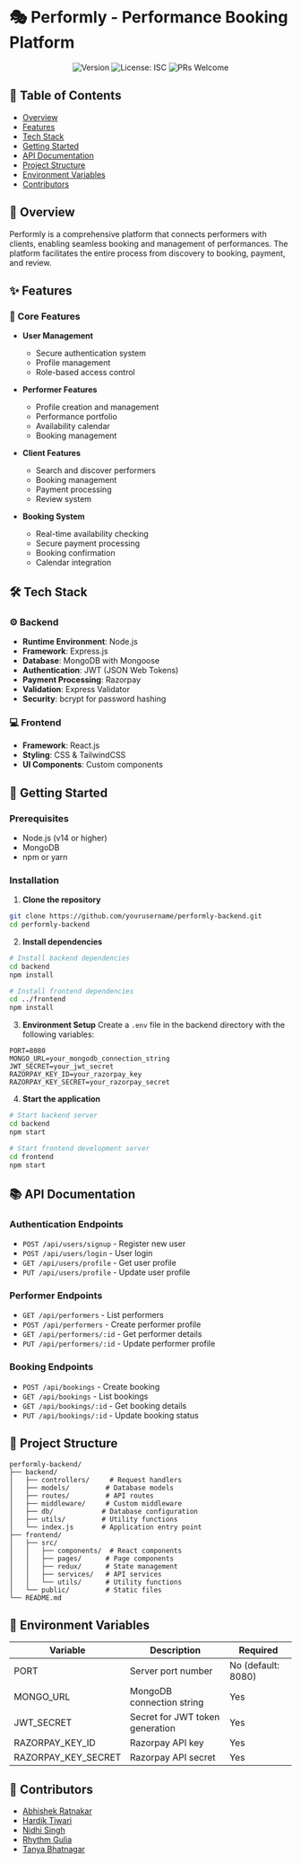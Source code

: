 # 🎭 Performly - Performance Booking Platform

<div align="center">

![Version](https://img.shields.io/badge/version-1.0.0-blue.svg?cacheSeconds=2592000)
![License: ISC](https://img.shields.io/badge/License-ISC-yellow.svg)
![PRs Welcome](https://img.shields.io/badge/PRs-welcome-brightgreen.svg)

</div>

## 📝 Table of Contents
- [Overview](#-overview)
- [Features](#-features)
- [Tech Stack](#-tech-stack)
- [Getting Started](#-getting-started)
- [API Documentation](#-api-documentation)
- [Project Structure](#-project-structure)
- [Environment Variables](#-environment-variables)
- [Contributors](#-contributors)

## 🌟 Overview

Performly is a comprehensive platform that connects performers with clients, enabling seamless booking and management of performances. The platform facilitates the entire process from discovery to booking, payment, and review.

## ✨ Features

### 🎯 Core Features
- **User Management**
  - Secure authentication system
  - Profile management
  - Role-based access control

- **Performer Features**
  - Profile creation and management
  - Performance portfolio
  - Availability calendar
  - Booking management

- **Client Features**
  - Search and discover performers
  - Booking management
  - Payment processing
  - Review system

- **Booking System**
  - Real-time availability checking
  - Secure payment processing
  - Booking confirmation
  - Calendar integration

## 🛠 Tech Stack

### ⚙️ Backend
- **Runtime Environment**: Node.js
- **Framework**: Express.js
- **Database**: MongoDB with Mongoose
- **Authentication**: JWT (JSON Web Tokens)
- **Payment Processing**: Razorpay
- **Validation**: Express Validator
- **Security**: bcrypt for password hashing

### 💻 Frontend
- **Framework**: React.js
- **Styling**: CSS & TailwindCSS
- **UI Components**: Custom components

## 🚀 Getting Started

### Prerequisites
- Node.js (v14 or higher)
- MongoDB
- npm or yarn

### Installation

1. **Clone the repository**
```bash
git clone https://github.com/yourusername/performly-backend.git
cd performly-backend
```

2. **Install dependencies**
```bash
# Install backend dependencies
cd backend
npm install

# Install frontend dependencies
cd ../frontend
npm install
```

3. **Environment Setup**
Create a `.env` file in the backend directory with the following variables:
```env
PORT=8080
MONGO_URL=your_mongodb_connection_string
JWT_SECRET=your_jwt_secret
RAZORPAY_KEY_ID=your_razorpay_key
RAZORPAY_KEY_SECRET=your_razorpay_secret
```

4. **Start the application**
```bash
# Start backend server
cd backend
npm start

# Start frontend development server
cd frontend
npm start
```

## 📚 API Documentation

### Authentication Endpoints
- `POST /api/users/signup` - Register new user
- `POST /api/users/login` - User login
- `GET /api/users/profile` - Get user profile
- `PUT /api/users/profile` - Update user profile

### Performer Endpoints
- `GET /api/performers` - List performers
- `POST /api/performers` - Create performer profile
- `GET /api/performers/:id` - Get performer details
- `PUT /api/performers/:id` - Update performer profile

### Booking Endpoints
- `POST /api/bookings` - Create booking
- `GET /api/bookings` - List bookings
- `GET /api/bookings/:id` - Get booking details
- `PUT /api/bookings/:id` - Update booking status

## 📁 Project Structure

```
performly-backend/
├── backend/
│   ├── controllers/     # Request handlers
│   ├── models/         # Database models
│   ├── routes/         # API routes
│   ├── middleware/     # Custom middleware
│   ├── db/            # Database configuration
│   ├── utils/         # Utility functions
│   └── index.js       # Application entry point
├── frontend/
│   ├── src/
│   │   ├── components/  # React components
│   │   ├── pages/      # Page components
│   │   ├── redux/      # State management
│   │   ├── services/   # API services
│   │   └── utils/      # Utility functions
│   └── public/         # Static files
└── README.md
```

## 🔐 Environment Variables

| Variable | Description | Required |
|----------|-------------|----------|
| PORT | Server port number | No (default: 8080) |
| MONGO_URL | MongoDB connection string | Yes |
| JWT_SECRET | Secret for JWT token generation | Yes |
| RAZORPAY_KEY_ID | Razorpay API key | Yes |
| RAZORPAY_KEY_SECRET | Razorpay API secret | Yes |

## 👥 Contributors

- [Abhishek Ratnakar](https://github.com/abhishekratnakar31)
- [Hardik Tiwari](https://github.com/HardikTi13)
- [Nidhi Singh](https://github.com/nidhiisinghh)
- [Rhythm Gulia](https://github.com/rhythmgulia)
- [Tanya Bhatnagar](https://github.com/tanyabhatnagar)

